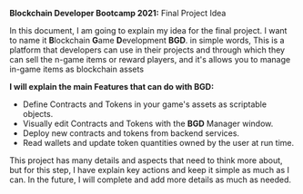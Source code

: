 **Blockchain Developer Bootcamp 2021:** Final Project Idea

In this document, I am going to explain my idea for the final project. I want to name it **B**lockchain **G**ame **D**evelopment **BGD**. in simple words, This is a platform that developers can use in their projects and through which they can sell the n-game items or reward players, and it's allows you to manage in-game items as blockchain assets

**I will explain the main Features that can do with BGD:**

- Define Contracts and Tokens in your game's assets as scriptable objects.
- Visually edit Contracts and Tokens with the **BGD** Manager window.
- Deploy new contracts and tokens from backend services.
- Read wallets and update token quantities owned by the user at run time.

This project has many details and aspects that need to think more about, but for this step, I have explain key actions and keep it simple as much as I can. In the future, I will complete and add more details as much as needed.
